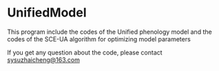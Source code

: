 # UnifiedModel

This program include the codes of the Unified phenology model and the codes of the SCE-UA algorithm for optimizing model parameters

If you get any question about the code, please contact sysuzhaicheng@163.com
